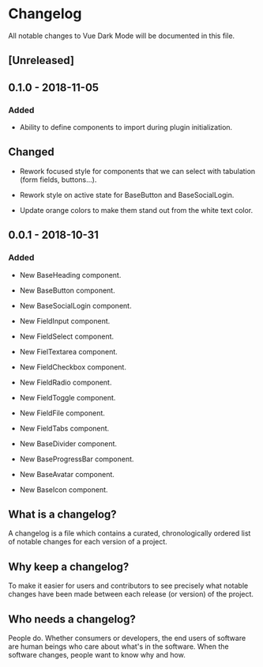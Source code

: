 # Changelog

All notable changes to Vue Dark Mode will be documented in this file.

## [Unreleased]

## 0.1.0 - 2018-11-05

### Added

- Ability to define components to import during plugin initialization.

## Changed

- Rework focused style for components that we can select with tabulation (form fields, buttons...).

- Rework style on active state for BaseButton and BaseSocialLogin.

- Update orange colors to make them stand out from the white text color.

## 0.0.1 - 2018-10-31

### Added

- New BaseHeading component.

- New BaseButton component.

- New BaseSocialLogin component.

- New FieldInput component.

- New FieldSelect component.

- New FielTextarea component.

- New FieldCheckbox component.

- New FieldRadio component.

- New FieldToggle component.

- New FieldFile component.

- New FieldTabs component.

- New BaseDivider component.

- New BaseProgressBar component.

- New BaseAvatar component.

- New BaseIcon component.

## What is a changelog?

A changelog is a file which contains a curated, chronologically ordered list of notable changes for each version of a project.

## Why keep a changelog?

To make it easier for users and contributors to see precisely what notable changes have been made between each release (or version) of the project.

## Who needs a changelog?

People do. Whether consumers or developers, the end users of software are human beings who care about what's in the software. When the software changes, people want to know why and how.

